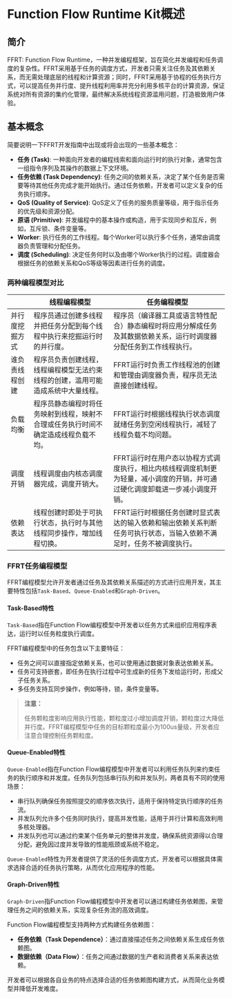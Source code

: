 # Function Flow Runtime Kit概述

<!--Kit: Function Flow Runtime Kit-->
<!--Subsystem: Resourceschedule-->
<!--Owner: @chuchihtung; @yanleo-->
<!--SE: @geoffrey_guo; @huangyouzhong-->
<!--TSE: @lotsof; @sunxuhao-->

## 简介

FFRT: Function Flow Runtime，一种并发编程框架，旨在简化并发编程和任务调度的复杂性。FFRT采用基于任务的调度方式，开发者只需关注任务及其依赖关系，而无需处理底层的线程和计算资源；同时，FFRT采用基于协程的任务执行方式，可以提高任务并行度、提升线程利用率并充分利用多核平台的计算资源，保证系统对所有资源的集约化管理，最终解决系统线程资源滥用问题，打造极致用户体验。

## 基本概念

简要说明一下FFRT开发指南中出现或将会出现的一些基本概念：

- **任务 (Task)**: 一种面向开发者的编程线索和面向运行时的执行对象，通常包含一组指令序列及其操作的数据上下文环境。
- **任务依赖 (Task Dependency)**: 任务之间的依赖关系，决定了某个任务是否需要等待其他任务完成才能开始执行。通过任务依赖，开发者可以定义复杂的任务执行顺序。
- **QoS (Quality of Service)**: QoS定义了任务的服务质量等级，用于指示任务的优先级和资源分配。
- **原语 (Primitive)**: 并发编程中的基本操作或构造，用于实现同步和互斥，例如，互斥锁、条件变量等。
- **Worker**: 执行任务的工作线程。每个Worker可以执行多个任务，通常由调度器负责管理和分配任务。
- **调度 (Scheduling)**: 决定任务何时以及由哪个Worker执行的过程。调度器会根据任务的依赖关系和QoS等级等因素进行任务的调度。

### 两种编程模型对比

|                | 线程编程模型                                                                       | 任务编程模型                                                                                                                 |
| -------------- | ---------------------------------------------------------------------------------- | ---------------------------------------------------------------------------------------------------------------------------- |
| 并行度挖掘方式 | 程序员通过创建多线程并把任务分配到每个线程中执行来挖掘运行时的并行度。             | 程序员（编译器工具或语言特性配合）静态编程时将应用分解成任务及其数据依赖关系，运行时调度器分配任务到工作线程执行。           |
| 谁负责线程创建 | 程序员负责创建线程，线程编程模型无法约束线程的创建，滥用可能造成系统中大量线程。   | FFRT运行时负责工作线程池的创建和管理由调度器负责，程序员无法直接创建线程。                                                   |
| 负载均衡       | 程序员静态编程时将任务映射到线程，映射不合理或任务执行时间不确定造成线程负载不均。 | FFRT运行时根据线程执行状态调度就绪任务到空闲线程执行，减轻了线程负载不均问题。                                               |
| 调度开销       | 线程调度由内核态调度器完成，调度开销大。                                           | FFRT运行时在用户态以协程方式调度执行，相比内核线程调度机制更为轻量，减小调度的开销，并可通过硬化调度卸载进一步减小调度开销。 |
| 依赖表达       | 线程创建时即处于可执行状态，执行时与其他线程同步操作，增加线程切换。               | FFRT运行时根据任务创建时显式表达的输入依赖和输出依赖关系判断任务可执行状态，当输入依赖不满足时，任务不被调度执行。           |

### FFRT任务编程模型

FFRT编程模型允许开发者通过任务及其依赖关系描述的方式进行应用开发，其主要特性包括`Task-Based`、`Queue-Enabled`和`Graph-Driven`。

#### Task-Based特性

`Task-Based`指在Function Flow编程模型中开发者以任务方式来组织应用程序表达，运行时以任务粒度执行调度。

FFRT编程模型中的任务包含以下主要特征：

- 任务之间可以直接指定依赖关系，也可以使用通过数据对象表达依赖关系。
- 任务可支持嵌套，即任务在执行过程中可生成新的任务下发给运行时，形成父子任务关系。
- 多任务支持互同步操作，例如等待，锁，条件变量等。

> **注意：**
>
> 任务颗粒度影响应用执行性能，颗粒度过小增加调度开销，颗粒度过大降低并行度。FFRT编程模型中任务的目标颗粒度最小为100us量级，开发者应注意合理控制任务颗粒度。

#### Queue-Enabled特性

`Queue-Enabled`指在Function Flow编程模型中开发者可以利用任务队列来约束任务的执行顺序和并发度。任务队列包括串行队列和并发队列，两者具有不同的使用场景：

- 串行队列确保任务按照提交的顺序依次执行，适用于保持特定执行顺序的任务流。
- 并发队列允许多个任务同时执行，提高并发性能，适用于并行计算和高效利用多核处理器。
- 并发队列也可以通过约束某个任务单元的整体并发度，确保系统资源得以合理分配，避免因过度并发导致的性能瓶颈或系统不稳定。

`Queue-Enabled`特性为开发者提供了灵活的任务调度方式，开发者可以根据具体需求选择合适的任务执行策略，从而优化应用程序的性能。

#### Graph-Driven特性

`Graph-Driven`指Function Flow编程模型中开发者可以通过构建任务依赖图，来管理任务之间的依赖关系，实现复杂任务流的高效调度。

Function Flow编程模型支持两种方式构建任务依赖图：

- **任务依赖（Task Dependence）**：通过直接描述任务之间依赖关系生成任务依赖图。
- **数据依赖（Data Flow）**：任务之间通过数据的生产者和消费者关系来表达依赖。

开发者可以根据各自业务的特点选择合适的任务依赖图构建方式，从而简化业务模型并降低开发难度。
